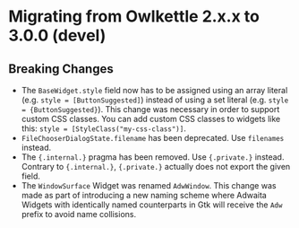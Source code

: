 # Migrating from Owlkettle 2.x.x to 3.0.0 (devel)

## Breaking Changes

- The `BaseWidget.style` field now has to be assigned using an array literal (e.g. `style = [ButtonSuggested]`)
  instead of using a set literal (e.g. `style = {ButtonSuggested}`). This change was necessary in order to support
  custom CSS classes. You can add custom CSS classes to widgets like this: `style = [StyleClass("my-css-class")]`.
- `FileChooserDialogState.filename` has been deprecated. Use `filenames` instead.
- The `{.internal.}` pragma has been removed. Use `{.private.}` instead.
  Contrary to `{.internal.}`, `{.private.}` actually does not export the given field.
- The `WindowSurface` Widget was renamed `AdwWindow`. This change was made as part of introducing a new naming scheme where Adwaita Widgets with identically named counterparts in Gtk will receive the `Adw` prefix to avoid name collisions.